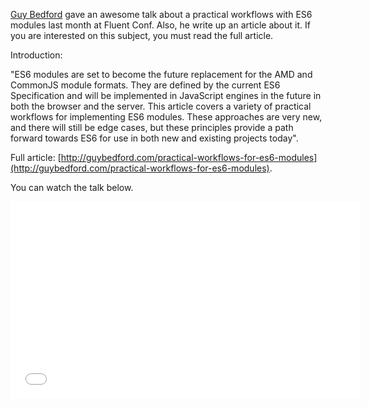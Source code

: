 <!--
layout: post
title: Practical Workflows for ES6 Modules, Fluent 2014
date: 2014-05-27T07:18:47.847Z
comments: true
published: true
keywords: JavaScript, ES6, modules
description: Post about modules
categories: modules, talks
authorName: Jaydson
authorLink: http://twitter.com/jaydson
authorDescription: JavaScript enthusiast - FrontEnd Engineer at Terra Networks - BrazilJS and RSJS curator
authorPicture: https://pbs.twimg.com/profile_images/453720347620032512/UM2nE21c_400x400.jpeg
-->
[Guy Bedford](https://twitter.com/guybedford) gave an awesome talk about a practical workflows with ES6 modules last month at Fluent Conf.
Also, he write up an article about it. If you are interested on this subject, you must read the full article.
<!--more-->
Introduction:

"ES6 modules are set to become the future replacement for the AMD and CommonJS module formats. They are defined by the current ES6 Specification and will be implemented in JavaScript engines in the future in both the browser and the server. This article covers a variety of practical workflows for implementing ES6 modules. These approaches are very new, and there will still be edge cases, but these principles provide a path forward towards ES6 for use in both new and existing projects today".

Full article: [http://guybedford.com/practical-workflows-for-es6-modules](http://guybedford.com/practical-workflows-for-es6-modules).

You can watch the talk below.
<iframe width="560" height="315" src="//www.youtube.com/embed/0VUjM-jJf2U" frameborder="0" allowfullscreen></iframe>


